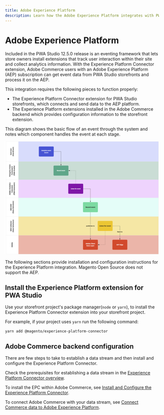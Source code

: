 ```yaml
---
title: Adobe Experience Platform
description: Learn how the Adobe Experience Platform integrates with PWA Studio storefront projects.
---
```


# Adobe Experience Platform

Included in the PWA Studio 12.5.0 release is an eventing framework that lets store owners install extensions that track user interaction within their site and collect analytics information.
With the Experience Platform Connector extension, Adobe Commerce users with an Adobe Experience Platform (AEP) subscription can get event data from PWA Studio storefronts and process it on the AEP.

This integration requires the following pieces to function properly:

- The Experience Platform Connector extension for PWA Studio storefronts, which connects and send data to the AEP platform.
- The Experience Platform extensions installed in the Adobe Commerce backend which provides configuration information to the storefront extension.

This diagram shows the basic flow of an event through the system and notes which component handles the event at each stage.

![Basic event flow](images/analytics-flow.png)

The following sections provide installation and configuration instructions for the Experience Platform integration.
Magento Open Source does not support the AEP.

## Install the Experience Platform extension for PWA Studio

Use your storefront project's package manager(`node` or `yarn`), to install the Experience Platform Connector extension into your storefront project.

For example, if your project uses `yarn` run the following command:

```terminal
yarn add @magento/experience-platform-connector
```

## Adobe Commerce backend configuration

There are few steps to take to establish a data stream and then install and configure the Experience Platform Connector.

Check the prerequisites for establishing a data stream in the [Experience Platform Connector overview](https://experienceleague.adobe.com/docs/commerce-merchant-services/experience-platform-connector/overview.html?lang=en#prereqs).

To install the EPC within Adobe Commerce, see [Install and Configure the Experience Platform Connector](https://experienceleague.adobe.com/docs/commerce-merchant-services/experience-platform-connector/fundamentals/install.html?lang=en).

To connect Adobe Commerce with your data stream, see [Connect Commerce data to Adobe Experience Platform](https://experienceleague.adobe.com/docs/commerce-merchant-services/experience-platform-connector/fundamentals/connect-data.html?lang=en).
